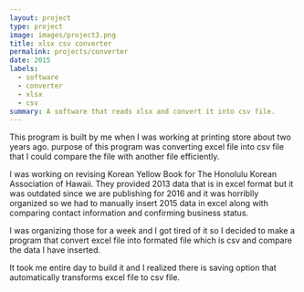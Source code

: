 ```yaml
---
layout: project
type: project
image: images/project3.png
title: xlsx csv converter
permalink: projects/converter
date: 2015
labels:
  - software
  - converter
  - xlsx
  - csv
summary: A software that reads xlsx and convert it into csv file.
---
```


This program is built by me when I was working at printing store about two years ago. purpose of this program was converting excel file into csv file that I could compare the file with another file efficiently. 

I was working on revising Korean Yellow Book for The Honolulu Korean Association of Hawaii. They provided 2013 data that is in excel format but it was outdated since we are publishing for 2016 and it was horriblly organized so we had to manually insert 2015 data in excel along with comparing contact information and confirming business status. 

I was organizing those for a week and I got tired of it so I decided to make a program that convert excel file into formated file which is csv and compare the data I have inserted. 

It took me entire day to build it and I realized there is saving option that automatically transforms excel file to csv file.
